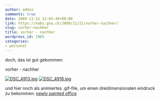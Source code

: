 ```yaml
---
author: admin
comments: true
date: 2009-11-21 12:03:49+00:00
link: https://habi.gna.ch/2009/11/21/vorher-nachher/
slug: vorher-nachher
title: vorher - nachher
wordpress_id: 1985
categories:
- personal
---
```


doch, das ist gut gekommen:




vorher - nachher




[![DSC_4913.jpg](https://habi.gna.ch/wp-content/uploads/2009/11/DSC_4913-tm.jpg)](https://habi.gna.ch/wp-content/uploads/2009/11/DSC_4913.jpg) [![DSC_4916.jpg](https://habi.gna.ch/wp-content/uploads/2009/11/DSC_4916-tm.jpg)](https://habi.gna.ch/wp-content/uploads/2009/11/DSC_4916.jpg)




  
und hier noch als animiertes .gif-file, um einen dreidimensionalen eindruck zu bekommen: [newly painted office](http://habi.soup.io/post/35170692/my-newly-painted-office)



